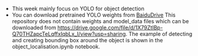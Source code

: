 * This week mainly focus on YOLO for object detection
* You can download pretrained YOLO weights from [BaiduDrive](http://pan.baidu.com/s/1nu7AAbn)
This repository does not contain weights and model_data files which can be downloaded from https://drive.google.com/file/d/1X79ZtIBp-Q70THZapcTeLqffxIqbLx_I/view?usp=sharing.
The example of detecting and creating bounding box around the object is shown in the object_localisation.ipynb notebook.
